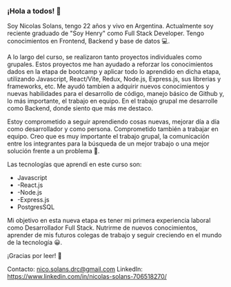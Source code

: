 ### ¡Hola a todos! 👋

Soy Nicolas Solans, tengo 22 años y vivo en Argentina. Actualmente soy reciente graduado de "Soy Henry" como Full Stack Developer. Tengo conocimientos en Frontend, Backend y base de datos 💻.

A lo largo del curso, se realizaron tanto proyectos individuales como grupales. Estos proyectos me han ayudado a reforzar los conocimientos dados en la etapa de bootcamp y aplicar todo lo aprendido en dicha etapa, utilizando Javascript, React/Vite, Redux, Node.js, Express.js, sus librerias y frameworks, etc. Me ayudó tambien a adquirir nuevos conocimientos y nuevas habilidades para el desarrollo de código, manejo básico de Github y, lo más importante, el trabajo en equipo. En el trabajo grupal me desarrolle como Backend, donde siento que más me destaco.


Estoy comprometido a seguir aprendiendo cosas nuevas, mejorar día a día como desarrollador y como persona. Comprometido también a trabajar en equipo. Creo que es muy importante el trabajo grupal, la comunicación entre los integrantes para la búsqueda de un mejor trabajo o una mejor solución frente a un problema 💪.

Las tecnologías que aprendí en este curso son:
- Javascript
- -React.js
- -Node.js
- -Express.js
- PostgresSQL

Mi objetivo en esta nueva etapa es tener mi primera experiencia laboral como Desarrollador Full Stack. Nutrirme de nuevos conocimientos, aprender de mis futuros colegas de trabajo y seguir creciendo en el mundo de la tecnología 😀.

¡Gracias por leer! 🙌

Contacto: nico.solans.drc@gmail.com
LinkedIn: https://www.linkedin.com/in/nicolas-solans-706518270/
